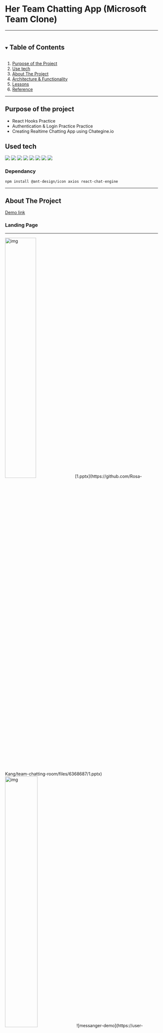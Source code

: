 # Her Team Chatting App (Microsoft Team Clone)

---

<!-- TABLE OF CONTENTS -->
<details open="open">
  <summary><h2 style="display: inline-block">Table of Contents</h2></summary>
  <ol>
    <li><a href="#reason">Purpose of the Project</a></li>
    <li><a href="#use-tech">Use tech</a></li>
    <li>
      <a href="#about-the-project">About The Project</a>
    </li>
    <li><a href="#structure">Architecture & Functionality</a></li>
    <li><a href="#new">Lessons</a></li>
    <li><a href="#reference">Reference</a></li>
  </ol>
</details>

---

<div id="reason"/>

## Purpose of the project

- React Hooks Practice
- Authentication & Login Practice Practice
- Creating Realtime Chatting App using Chategine.io

<!--USE TECH-->

## Used tech

<span id="use-tech">
  <img src="https://img.shields.io/badge/Javascript-orange?style=flat-square&logo=JavaScript&logoColor=white"/>
  <img src="https://img.shields.io/badge/css-blue?style=flat-square&logo=CSS3&logoColor=white"/>
  <img src="https://img.shields.io/badge/HTML-red?style=flat-square&logo=HTML5&logoColor=white"/>
  <img src="https://img.shields.io/badge/React-blue?style=flat-square&logo=React&logoColor=white"/>
  <img src="https://img.shields.io/badge/ReactRouter-32b7f0?&logoColor=white"/>
  <img src="https://img.shields.io/badge/ReactHooks-e1a9f5?&logoColor=white"/>
  <img src="https://img.shields.io/badge/firebase-yellow?style=flat-square&logo=firebase&logoColor=white"/>
  <img src="https://img.shields.io/badge/Cloudinary-orange?style=flat-square&logoColor=white"/>

</span>

### Dependancy

```
npm install @ant-design/icon axios react-chat-engine
```
---

<!-- ABOUT THE PROJECT -->

## About The Project

[Demo link](teambuild-chatting.netlify.app)

### Landing Page

---

<div>
<img width="45%" alt="img" src="https://user-images.githubusercontent.com/49248131/115940260-b32a4780-a455-11eb-9d45-cc0897ba6539.png">
[1.pptx](https://github.com/Rosa-Kang/team-chatting-room/files/6368687/1.pptx)
</div>

<div>
<img width="46%" alt="img" src="https://user-images.githubusercontent.com/49248131/115940317-e967c700-a455-11eb-934b-8ab44769740f.png">
![messanger-demo](https://user-images.githubusercontent.com/49248131/115940711-6e9fab80-a457-11eb-944e-65d5314bf22e.gif)
</div>

---
## Architecture

```
team-build-messanger
.
├── public
│   ├── favicon.ico
│   ├── index.html
│   └── manifest.json
└── src
├── Components
│  ├── ChatFeed.jsx
│  ├── LoginForm.jsx
│  ├── MessageForm.jsx
│  ├── MyMessage.jsx
│  └── TheirMessage.jsx
│ 
├── App.js
└── index.js
```

1. LoginForm receives and execute the event Handling Function based user information from Landing Page.
2. Once the Use loggen-in, the chatting room is visible and also the user can create a new chatting room to invite people

---

<div id="new"/>

## Lessons

- useState
- Authentification using LocalStorage
- **Mistake** when creating input box, if onChange function is not properly stated insid the input Element, it doesnt receive any input letters!

---

# team-chatting-room
